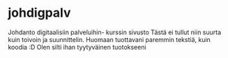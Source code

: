 # johdigpalv
Johdanto digitaalisiin palveluihin- kurssin sivusto
Tästä ei tullut niin suurta kuin toivoin ja suunnittelin.
Huomaan tuottavani paremmin tekstiä, kuin koodia :D
Olen silti ihan tyytyväinen tuotokseeni

